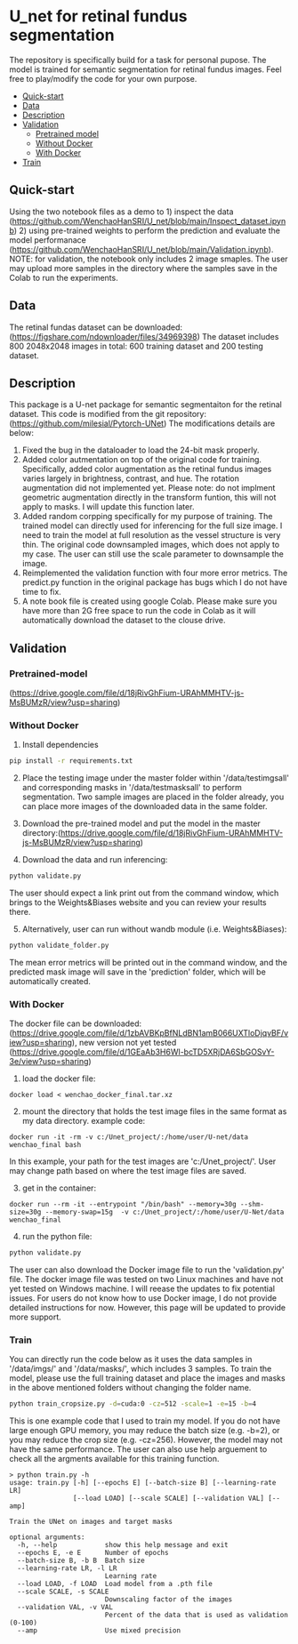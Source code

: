 # U_net for retinal fundus segmentation

The repository is specifically build for a task for personal pupose. The model is trained for semantic segmentation for retinal fundus images.
Feel free to play/modify the code for your own purpose.

- [Quick-start](#quick-start)
- [Data](#data)
- [Description](#description)
- [Validation](#validation)
  - [Pretrained model](#pretrained-model)
  - [Without Docker](#without-docker) 
  - [With Docker](#with-docker)
- [Train](#Train)


## Quick-start
Using the two notebook files as a demo to 1) inspect the data (https://github.com/WenchaoHanSRI/U_net/blob/main/Inspect_dataset.ipynb) 2) using pre-trained weights to perform the prediction and evaluate the model performanace (https://github.com/WenchaoHanSRI/U_net/blob/main/Validation.ipynb). NOTE: for validation, the notebook only includes 2 image smaples. The user may upload more samples in the directory where the samples save in the Colab to run the experiments.

## Data
The retinal fundas dataset can be downloaded:
(https://figshare.com/ndownloader/files/34969398)
The dataset includes 800 2048x2048 images in total: 600 training dataset and 200 testing dataset.

## Description
This package is a U-net package for semantic segmentaiton for the retinal dataset. This code is modified from the git repository: (https://github.com/milesial/Pytorch-UNet)
The modifications details are below:
1. Fixed the bug in the dataloader to load the 24-bit mask properly. 
2. Added color autmentation on top of the original code for training. Specifically, added color augmentation as the retinal fundus images varies largely in brightness, contrast, and hue. The rotation augmentation did not implemented yet. Please note: do not implment geometric augmentation directly in the transform funtion, this will not apply to masks. I will update this function later.
3. Added random corpping specifically for my purpose of training. The trained model can directly used for inferencing for the full size image. I need to train the model at full resolution as the vessel structure is very thin. The original code downsampled images, which does not apply to my case. The user can still use the scale parameter to downsample the image.
4. Reimplemented the validation function with four more error metrics. The predict.py function in the original package has bugs which I do not have time to fix. 
5. A note book file is created using google Colab. Please make sure you have more than 2G free space to run the code in Colab as it will automatically download the dataset to the clouse drive. 


## Validation


### Pretrained-model

(https://drive.google.com/file/d/18jRivGhFium-URAhMMHTV-js-MsBUMzR/view?usp=sharing)

### Without Docker

1. Install dependencies
```bash
pip install -r requirements.txt
```

2. Place the testing image under the master folder within
'/data/testimgsall' and corresponding masks in '/data/testmasksall' to perform segmentation. 
Two sample images are placed in the folder already, you can place more images of the downloaded data in the same folder.

3. Download the pre-trained model and put the model in the master directory:(https://drive.google.com/file/d/18jRivGhFium-URAhMMHTV-js-MsBUMzR/view?usp=sharing)


4. Download the data and run inferencing:
```bash
python validate.py
```
The user should expect a link print out from the command window, which brings to the Weights&Biases website and you can review your results there.


5. Alternatively, user can run without wandb module (i.e. Weights&Biases):
```bash
python validate_folder.py
```
The mean error metrics will be printed out in the command window, and the predicted mask image will save in the 'prediction' folder, which will be automatically created.

### With Docker
The docker file can be downloaded:
(https://drive.google.com/file/d/1zbAVBKpBfNLdBN1amB066UXTloDjqvBF/view?usp=sharing), new version not yet tested
(https://drive.google.com/file/d/1GEaAb3H6Wl-bcTD5XRjDA6SbGOSvY-3e/view?usp=sharing)

1. load the docker file:
```console
docker load < wenchao_docker_final.tar.xz
```
2. mount the directory that holds the test image files in the same format as my data directory.
example code:
```console
docker run -it -rm -v c:/Unet_project/:/home/user/U-net/data wenchao_final bash
```
In this example, your path for the test images are 'c:/Unet_project/'. User may change path based on where the test image files are saved.

3. get in the container:
```console
docker run --rm -it --entrypoint "/bin/bash" --memory=30g --shm-size=30g --memory-swap=15g  -v c:/Unet_project/:/home/user/U-Net/data wenchao_final
```

4. run the python file:
```bash
python validate.py
```

The user can also download the Docker image file to run the 'validation.py' file. The docker image file was tested on two Linux machines and have not yet tested on Windows machine. I will reease the updates to fix potential issues.
For users do not know how to use Docker image, I do not provide detailed instructions for now. However, this page will be updated to provide more support.

### Train
You can directly run the code below as it uses the data samples in '/data/imgs/' and '/data/masks/', which includes 3 samples. To train the model, please use the full training dataset and place the images and masks in the above mentioned folders without changing the folder name.

```bash
python train_cropsize.py -d=cuda:0 -cz=512 -scale=1 -e=15 -b=4
```
This is one example code that I used to train my model. If you do not have large enough GPU memory, you may reduce the batch size (e.g. -b=2), or you may reduce the crop size (e.g. -cz=256). However, the model may not have the same performance. 
The user can also use help arguement to check all the argments available for this training function.

```console
> python train.py -h
usage: train.py [-h] [--epochs E] [--batch-size B] [--learning-rate LR]
                [--load LOAD] [--scale SCALE] [--validation VAL] [--amp]

Train the UNet on images and target masks

optional arguments:
  -h, --help            show this help message and exit
  --epochs E, -e E      Number of epochs
  --batch-size B, -b B  Batch size
  --learning-rate LR, -l LR
                        Learning rate
  --load LOAD, -f LOAD  Load model from a .pth file
  --scale SCALE, -s SCALE
                        Downscaling factor of the images
  --validation VAL, -v VAL
                        Percent of the data that is used as validation (0-100)
  --amp                 Use mixed precision
```
